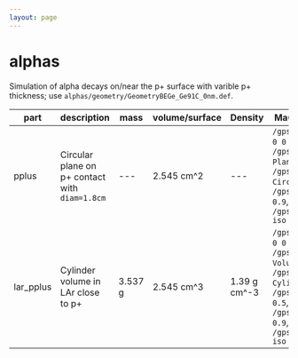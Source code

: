 ```yaml
---
layout: page
---
```


# alphas

Simulation of alpha decays on/near the p+ surface with varible p+ thickness; use `alphas/geometry/GeometryBEGe_Ge91C_0nm.def`.

| part | description | mass | volume/surface | Density | MaGe volumes |
| -- | -- | -- | -- | -- | -- |
| pplus | Circular plane on p+ contact with `diam=1.8cm` | --- | 2.545 cm^2 | --- | `/gps/pos/centre 0 0 1.4895`, `/gps/pos/type   Plane`, `/gps/pos/shape  Circle`, `/gps/pos/radius 0.9`, `/gps/ang/type   iso` |
| lar_pplus | Cylinder volume in LAr close to p+ | 3.537 g | 2.545 cm^3 | 1.39 g cm^-3 | `/gps/pos/centre 0 0 1.9895`, `/gps/pos/type   Volume`, `/gps/pos/shape  Cylinder`, `/gps/pos/halfz  0.5`, `/gps/pos/radius 0.9`, `/gps/ang/type   iso` |

<p align="center">
<p/>
